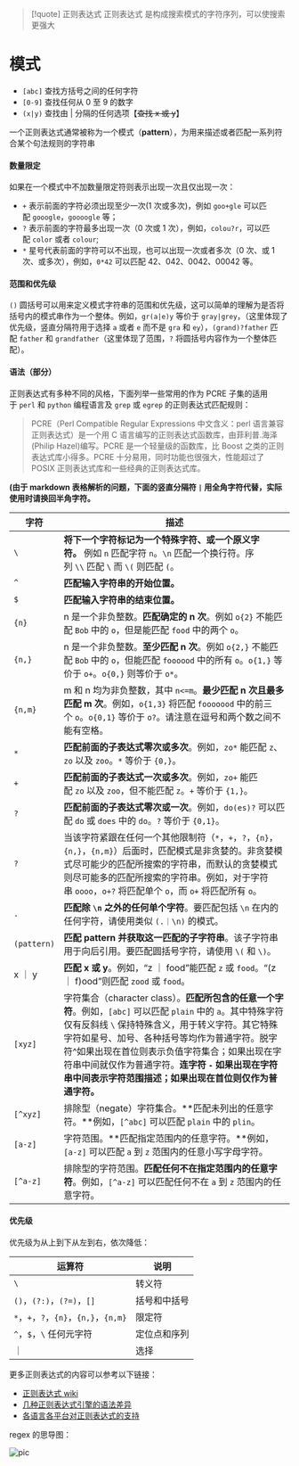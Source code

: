 >[!quote] 正则表达式
>正则表达式 是构成搜索模式的字符序列，可以使搜索更强大

# 模式
- `[abc]` 查找方括号之间的任何字符
- `[0-9]` 查找任何从 0 至 9 的数字
- `(x|y)` 查找由 | 分隔的任何选项【~~查找 x 或 y~~】


一个正则表达式通常被称为一个模式（**pattern**），为用来描述或者匹配一系列符合某个句法规则的字符串


#### 数量限定
如果在一个模式中不加数量限定符则表示出现一次且仅出现一次：

- `+` 表示前面的字符必须出现至少一次(1 次或多次)，例如 `goo+gle` 可以匹配 `gooogle`，`goooogle` 等；
- `?` 表示前面的字符最多出现一次（0 次或 1 次），例如，`colou?r`，可以匹配 `color` 或者 `colour`;
- `*` 星号代表前面的字符可以不出现，也可以出现一次或者多次（0 次、或 1 次、或多次），例如，`0*42` 可以匹配 42、042、0042、00042 等。

#### 范围和优先级

`()` 圆括号可以用来定义模式字符串的范围和优先级，这可以简单的理解为是否将括号内的模式串作为一个整体。例如，`gr(a|e)y` 等价于 `gray|grey`，（这里体现了优先级，竖直分隔符用于选择 `a` 或者 `e` 而不是 `gra` 和 `ey`），`(grand)?father` 匹配 `father` 和 `grandfather`（这里体现了范围，`?` 将圆括号内容作为一个整体匹配）。

#### 语法（部分）

正则表达式有多种不同的风格，下面列举一些常用的作为 PCRE 子集的适用于 `perl` 和 `python` 编程语言及 `grep` 或 `egrep` 的正则表达式匹配规则：

> PCRE（Perl Compatible Regular Expressions 中文含义：perl 语言兼容正则表达式）是一个用 C 语言编写的正则表达式函数库，由菲利普.海泽(Philip Hazel)编写。PCRE 是一个轻量级的函数库，比 Boost 之类的正则表达式库小得多。PCRE 十分易用，同时功能也很强大，性能超过了 POSIX 正则表达式库和一些经典的正则表达式库。

**(由于 markdown 表格解析的问题，下面的竖直分隔符 `|` 用全角字符代替，实际使用时请换回半角字符。**

|字符|描述|
|---|---|
|`\`|**将下一个字符标记为一个特殊字符、或一个原义字符。** 例如 `n` 匹配字符 `n`。`\n` 匹配一个换行符。序列 `\\` 匹配 `\` 而 `\(` 则匹配 `(`。|
|`^`|**匹配输入字符串的开始位置。**|
|`$`|**匹配输入字符串的结束位置。**|
|`{n}`|n 是一个非负整数。**匹配确定的 n 次**。例如 `o{2}` 不能匹配 `Bob` 中的 `o`，但是能匹配 `food` 中的两个 `o`。|
|`{n,}`|n 是一个非负整数。**至少匹配 n 次**。例如 `o{2,}` 不能匹配 `Bob` 中的 `o`，但能匹配 `foooood` 中的所有 `o`。`o{1,}` 等价于 `o+`。`o{0,}` 则等价于 `o*`。|
|`{n,m}`|m 和 n 均为非负整数，其中 `n<=m`。**最少匹配 n 次且最多匹配 m 次**。例如，`o{1,3}` 将匹配 `fooooood` 中的前三个 `o`。`o{0,1}` 等价于 `o?`。请注意在逗号和两个数之间不能有空格。|
|`*`|**匹配前面的子表达式零次或多次**。例如，`zo*` 能匹配 `z`、`zo` 以及 `zoo`。`*` 等价于 `{0,}`。|
|`+`|**匹配前面的子表达式一次或多次**。例如，`zo+` 能匹配 `zo` 以及 `zoo`，但不能匹配 `z`。`+` 等价于 `{1,}`。|
|`?`|**匹配前面的子表达式零次或一次**。例如，`do(es)?` 可以匹配 `do` 或 `does` 中的 `do`。`?` 等价于 `{0,1}`。|
|`?`|当该字符紧跟在任何一个其他限制符（`*`，`+`，`?`，`{n}`，`{n,}`，`{n,m}`）后面时，匹配模式是非贪婪的。非贪婪模式尽可能少的匹配所搜索的字符串，而默认的贪婪模式则尽可能多的匹配所搜索的字符串。例如，对于字符串 `oooo`，`o+?` 将匹配单个 `o`，而 `o+` 将匹配所有 `o`。|
|`.`|**匹配除 `\n` 之外的任何单个字符**。要匹配包括 `\n` 在内的任何字符，请使用类似 `(.｜\n)` 的模式。|
|`(pattern)`|**匹配 pattern 并获取这一匹配的子字符串**。该子字符串用于向后引用。要匹配圆括号字符，请使用 `\(` 和 `\)`。|
|x ｜ y|**匹配 x 或 y**。例如，“z ｜ food”能匹配 `z` 或 `food`。“(z ｜ f)ood”则匹配 `zood` 或 `food`。|
|`[xyz]`|字符集合（character class）。**匹配所包含的任意一个字符**。例如，`[abc]` 可以匹配 `plain` 中的 `a`。其中特殊字符仅有反斜线 `\` 保持特殊含义，用于转义字符。其它特殊字符如星号、加号、各种括号等均作为普通字符。脱字符^如果出现在首位则表示负值字符集合；如果出现在字符串中间就仅作为普通字符。**连字符 `-` 如果出现在字符串中间表示字符范围描述；如果出现在首位则仅作为普通字符。**|
|`[^xyz]`|排除型（negate）字符集合。**匹配未列出的任意字符。**例如，`[^abc]` 可以匹配 `plain` 中的 `plin`。|
|`[a-z]`|字符范围。**匹配指定范围内的任意字符。**例如，`[a-z]` 可以匹配 `a` 到 `z` 范围内的任意小写字母字符。|
|`[^a-z]`|排除型的字符范围。**匹配任何不在指定范围内的任意字符**。例如，`[^a-z]` 可以匹配任何不在 `a` 到 `z` 范围内的任意字符。|

#### 优先级

优先级为从上到下从左到右，依次降低：

|运算符|说明|
|---|---|
|`\`|转义符|
|`()`，`(?:)`，`(?=)`，`[]`|括号和中括号|
|`*`，`+`，`?`，`{n}`，`{n,}`，`{n,m}`|限定符|
|`^`，`$`，`\` 任何元字符|定位点和序列|
|｜|选择|

更多正则表达式的内容可以参考以下链接：

- [正则表达式 wiki](http://zh.wikipedia.org/wiki/%E6%AD%A3%E5%88%99%E8%A1%A8%E8%BE%BE%E5%BC%8F)
- [几种正则表达式引擎的语法差异](http://www.greenend.org.uk/rjk/tech/regexp.html)
- [各语言各平台对正则表达式的支持](http://en.wikipedia.org/wiki/Comparison_of_regular_expression_engines)

regex 的思导图：

![pic](https://doc.shiyanlou.com/linux_base/RegularExpression.png)